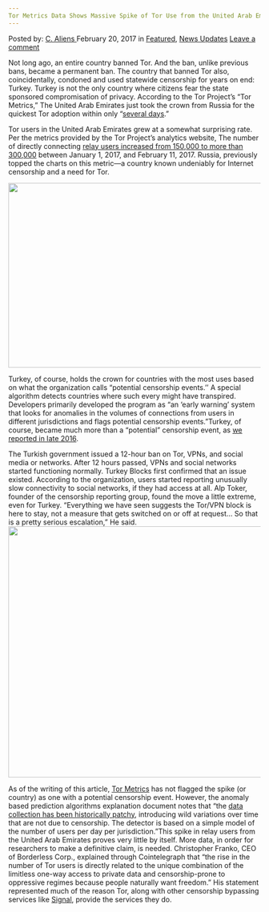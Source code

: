 ```yaml
---
Tor Metrics Data Shows Massive Spike of Tor Use from the United Arab Emirates
---
```

<article class="post-listing post-18243 post type-post status-publish format-standard has-post-thumbnail hentry category-deepdot-news category-news-updates">
    <div class="post-inner">
        <span>Posted by: <a href="https://www.deepdotweb.com/author/caliens/" title="">C. Aliens </a></span>
    <span>February 20, 2017</span>
    <span>in <a href="https://www.deepdotweb.com/category/deepdot-news/" rel="category tag">Featured</a>, <a href="https://www.deepdotweb.com/category/news-updates/" rel="category tag">News Updates</a></span>
    <span><a href="https://www.deepdotweb.com/2017/02/20/tor-metrics-data-shows-massive-spike-of-tor-use/#respond">Leave a comment</a></span>
    </p>
    <div class="clear"></div>
    <div class="entry">
    <p>Not long ago, an entire country banned Tor. And the ban, unlike previous bans, became a permanent ban. The country that banned Tor also, coincidentally, condoned and used statewide censorship for years on end: Turkey. Turkey is not the only country where citizens fear the state sponsored compromisation of privacy. According to the Tor Project&#8217;s “Tor Metrics,” The United Arab Emirates just took the crown from Russia for the quickest Tor adoption within only &#8220;<a href="https://cointelegraph.com/news/tor-users-expotential-rise-in-uae-suggests-increased-global-lack-of-privacy">several days</a>.”</p>
    <p>Tor users in the United Arab Emirates grew at a somewhat surprising rate. Per the metrics provided by the Tor Project&#8217;s analytics website, The number of directly connecting <a href="https://metrics.torproject.org/userstats-relay-country.html?start=2016-10-23&amp;end=2017-01-21&amp;country=ae&amp;events=points">relay users increased from 150,000 to more than 300,000</a> between January 1, 2017, and February 11, 2017. Russia, previously topped the charts on this metric—a country known undeniably for Internet censorship and a need for Tor.</p>
    <p><img class="wp-image-18248 aligncenter" src="https://www.deepdotweb.com/wp-content/uploads/2017/02/word-image-71.png" width="726" height="369" srcset="https://www.deepdotweb.com/wp-content/uploads/2017/02/word-image-71.png 2500w, https://www.deepdotweb.com/wp-content/uploads/2017/02/word-image-71-300x153.png 300w, https://www.deepdotweb.com/wp-content/uploads/2017/02/word-image-71-1024x521.png 1024w" sizes="(max-width: 726px) 100vw, 726px" /></p>
    <p>Turkey, of course, holds the crown for countries with the most uses based on what the organization calls “potential censorship events.&#8217;’ A special algorithm detects countries where such every might have transpired. Developers primarily developed the program as “an ‘early warning’ system that looks for anomalies in the volumes of connections from users in different jurisdictions and flags potential censorship events.”Turkey, of course, became much more than a &#8220;potential” censorship event, as <a href="https://www.deepdotweb.com/2016/12/30/turkish-government-permanently-bans-tor-vpn-services">we reported in Iate 2016</a>.</p>
    <p>The Turkish government issued a 12-hour ban on Tor, VPNs, and social media or networks. After 12 hours passed, VPNs and social networks started functioning normally. Turkey Blocks first confirmed that an issue existed. According to the organization, users started reporting unusually slow connectivity to social networks, if they had access at all. Alp Toker, founder of the censorship reporting group, found the move a little extreme, even for Turkey. “Everything we have seen suggests the Tor/VPN block is here to stay, not a measure that gets switched on or off at request… So that is a pretty serious escalation,” He said. <img class="wp-image-18249 aligncenter" src="https://www.deepdotweb.com/wp-content/uploads/2017/02/word-image-72.png" width="785" height="502" srcset="https://www.deepdotweb.com/wp-content/uploads/2017/02/word-image-72.png 2500w, https://www.deepdotweb.com/wp-content/uploads/2017/02/word-image-72-300x192.png 300w, https://www.deepdotweb.com/wp-content/uploads/2017/02/word-image-72-1024x655.png 1024w" sizes="(max-width: 785px) 100vw, 785px" /></p>
    <p>As of the writing of this article, <a href="https://metrics.torproject.org/">Tor Metrics</a> has not flagged the spike (or country) as one with a potential censorship event. However, the anomaly based prediction algorithms explanation document notes that “the <a href="https://research.torproject.org/techreports/detector-2011-09-09.pdf">data collection has been historically patchy</a>, introducing wild variations over time that are not due to censorship. The detector is based on a simple model of the number of users per day per jurisdiction.”This spike in relay users from the United Arab Emirates proves very little by itself. More data, in order for researchers to make a definitive claim, is needed. Christopher Franko, CEO of Borderless Corp., explained through Cointelegraph that “the rise in the number of Tor users is directly related to the unique combination of the limitless one-way access to private data and censorship-prone to oppressive regimes because people naturally want freedom.” His statement represented much of the reason Tor, along with other censorship bypassing services like <a href="https://www.deepdotweb.com/2017/01/14/signal-android-updated-bypass-censorship-cuba-oman/">Signal</a>, provide the services they do.</p>
    <p>&nbsp;</p>
    </div>
    <span style="display:none" class="updated">2017-02-20</span>
    <div style="display:none" class="vcard author" itemprop="author" itemscope itemtype="http://schema.org/Person"><strong class="fn" itemprop="name"><a href="https://www.deepdotweb.com/author/caliens/" title="Posts by C. Aliens" rel="author">C. Aliens</a></strong></div>
    </div>
</article>

